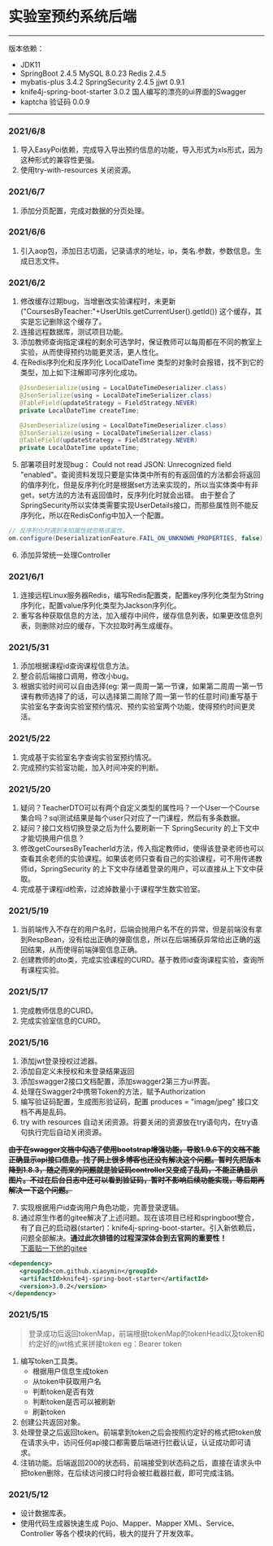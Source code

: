 # 实验室预约系统后端
***
版本依赖：
- JDK11
- SpringBoot 2.4.5 MySQL 8.0.23 Redis 2.4.5
- mybatis-plus 3.4.2 SpringSecurity 2.4.5 jjwt 0.9.1
- knife4j-spring-boot-starter 3.0.2 国人编写的漂亮的ui界面的Swagger
- kaptcha 验证码 0.0.9
---
### 2021/6/8
1. 导入EasyPoi依赖，完成导入导出预约信息的功能，导入形式为xls形式，因为这种形式的兼容性更强。
2. 使用try-with-resources 关闭资源。
### 2021/6/7
1. 添加分页配置，完成对数据的分页处理。
### 2021/6/6
1. 引入aop包，添加日志切面，记录请求的地址，ip，类名.参数，参数信息。生成日志文件。
### 2021/6/2
1. 修改缓存过期bug，当增删改实验课程时，未更新("CoursesByTeacher:"+UserUtils.getCurrentUser().getId()) 这个缓存，其实是忘记删除这个缓存了。
2. 连接远程数据库，测试项目功能。
3. 添加教师查询指定课程的剩余可选学时，保证教师可以每周都在不同的教室上实验，从而使得预约功能更灵活，更人性化。
4. 在Redis序列化和反序列化 LocalDateTime 类型的对象时会报错，找不到它的类型，加上如下注解即可序列化成功。
```java
   @JsonDeserialize(using = LocalDateTimeDeserializer.class)
   @JsonSerialize(using = LocalDateTimeSerializer.class)
   @TableField(updateStrategy = FieldStrategy.NEVER)
   private LocalDateTime createTime;

   @JsonDeserialize(using = LocalDateTimeDeserializer.class)
   @JsonSerialize(using = LocalDateTimeSerializer.class)
   @TableField(updateStrategy = FieldStrategy.NEVER)
   private LocalDateTime updateTime;
```
5. 部署项目时发现bug：  Could not read JSON: Unrecognized field "enabled"。查阅资料发现只要是实体类中所有的有返回值的方法都会将返回的值序列化，但是反序列化时是根据set方法来实现的，所以当实体类中有非get，set方法的方法有返回值时，反序列化时就会出错。 由于整合了SpringSecurity所以实体类需要实现UserDetails接口，而那些属性则不能反序列化，所以在RedisConfig中加入一个配置。
```java
// 反序列化时遇到未知属性就忽略该属性。
om.configure(DeserializationFeature.FAIL_ON_UNKNOWN_PROPERTIES, false); 
```
6. 添加异常统一处理Controller
### 2021/6/1
1. 连接远程Linux服务器Redis，编写Redis配置类，配置key序列化类型为String序列化，配置value序列化类型为Jackson序列化。
2. 重写各种获取信息的方法，加入缓存中间件，缓存信息列表，如果更改信息列表，则删除对应的缓存，下次拉取时再生成缓存。
### 2021/5/31
1. 添加根据课程id查询课程信息方法。
2. 整合前后端接口调用，修改小bug。
3. 根据实验时间可以自由选择(eg: 第一周周一第一节课，如果第二周周一第一节课有教师选择了的话，可以选择第二周除了周一第一节的任意时间)重写基于实验室名字查询实验室预约情况、预约实验室两个功能，使得预约时间更灵活。
### 2021/5/22
1. 完成基于实验室名字查询实验室预约情况。
2. 完成预约实验室功能，加入时间冲突的判断。
### 2021/5/20
1. 疑问？TeacherDTO可以有两个自定义类型的属性吗？一个User一个Course集合吗？sql测试结果是每个user只对应了一门课程，然后有多条数据。
2. 疑问？接口文档切换登录之后为什么要刷新一下 SpringSecurity 的上下文中才能切换用户信息？
3. 修改getCoursesByTeacherId方法，传入指定教师id，使得该登录老师也可以查看其余老师的实验课程。如果该老师只查看自己的实验课程，可不用传递教师id，SpringSecurity 的上下文中存储着登录的用户，可以直接从上下文中获取。
4. 完成基于课程id检索，过滤掉数量小于课程学生数实验室。
### 2021/5/19
1. 当前端传入不存在的用户名时，后端会抛用户名不在的异常，但是前端没有拿到RespBean，没有给出正确的弹窗信息，所以在后端捕获异常给出正确的返回结果，从而使得前端弹窗信息正确。
2. 创建教师的dto类，完成实验课程的CURD。基于教师id查询课程实验，查询所有课程实验。
### 2021/5/17
1. 完成教师信息的CURD。
2. 完成实验室信息的CURD。
### 2021/5/16
1. 添加jwt登录授权过滤器。
2. 添加自定义未授权和未登录结果返回
3. 添加swagger2接口文档配置，添加swagger2第三方ui界面。
4. 处理在Swagger2中携带Token的方法，赋予Authorization
5. 编写验证码配置，生成图形验证码，配置 produces = "image/jpeg" 接口文档不再是乱码。
6. try with resources 自动关闭资源。将要关闭的资源放在try语句内，在try语句执行完后自动关闭资源。

~~**由于在swagger文档中勾选了使用bootstrap增强功能，导致1.9.6下的文档不能正确显示api接口信息。找了网上很多博客也还没有解决这个问题。暂时先把版本降到1.8.3，随之而来的问题就是验证码controller又变成了乱码，不能正确显示图片。不过在后台日志中还可以看到验证码，暂时不影响后续功能实现，等后期再解决一下这个问题。**~~

7. 实现根据用户id查询用户角色功能，完善登录逻辑。
8. 通过原生作者的gitee解决了上述问题。现在该项目已经和springboot整合，有了自己的启动器(starter)：knife4j-spring-boot-starter。引入新依赖后，问题全部解决。**通过此次排错的过程深深体会到去官网的重要性！**  
   [下面贴一下他的gitee](https://gitee.com/xiaoym/swagger-bootstrap-ui-demo/tree/master)
```xml
<dependency>
   <groupId>com.github.xiaoymin</groupId>
   <artifactId>knife4j-spring-boot-starter</artifactId>
   <version>3.0.2</version>
</dependency>
```
### 2021/5/15
> 登录成功后返回tokenMap，前端根据tokenMap的tokenHead以及token和约定好的jwt格式来拼接token eg：Bearer token
1. 编写token工具类。
   - 根据用户信息生成token
   - 从token中获取用户名
   - 判断token是否有效
   - 判断token是否可以被刷新
   - 刷新token
2. 创建公共返回对象。
3. 处理登录之后返回token。前端拿到token之后会按照约定好的格式把token放在请求头中，访问任何api接口都需要后端进行拦截认证，认证成功即可请求。
4. 注销功能。后端返回200的状态码，前端接受到状态码之后，直接在请求头中把token删除，在后续访问接口时将会被拦截器拦截，即可完成注销。
### 2021/5/12
- 设计数据库表。
- 使用代码生成器快速生成 Pojo、Mapper、Mapper XML、Service、Controller 等各个模块的代码，极大的提升了开发效率。
